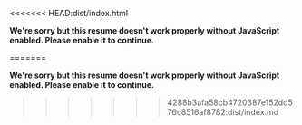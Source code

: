<<<<<<< HEAD:dist/index.html
<!DOCTYPE html><html lang=en><head><meta charset=utf-8><meta http-equiv=X-UA-Compatible content="IE=edge"><meta name=viewport content="width=device-width,initial-scale=1"><link rel=icon href=/avatar.ico><title>Stijn Rovers</title><link rel=stylesheet href="https://fonts.googleapis.com/css?family=Roboto:100,300,400,500,700,900"><link rel=stylesheet href=https://cdnjs.cloudflare.com/ajax/libs/MaterialDesign-Webfont/5.3.45/css/materialdesignicons.min.css><link href=/css/app.94f595a2.css rel=preload as=style><link href=/css/chunk-vendors.b07190dc.css rel=preload as=style><link href=/js/app.87314950.js rel=preload as=script><link href=/js/chunk-vendors.cff7d029.js rel=preload as=script><link href=/css/chunk-vendors.b07190dc.css rel=stylesheet><link href=/css/app.94f595a2.css rel=stylesheet></head><body><noscript><strong>We're sorry but this resume doesn't work properly without JavaScript enabled. Please enable it to continue.</strong></noscript><div id=app></div><script src=/js/chunk-vendors.cff7d029.js></script><script src=/js/app.87314950.js></script></body></html>
=======
<!DOCTYPE html><html lang=en><head><meta charset=utf-8><meta http-equiv=X-UA-Compatible content="IE=edge"><meta name=viewport content="width=device-width,initial-scale=1"><link rel=icon href=/avatar.ico><title>Stijn Rovers</title><link rel=stylesheet href="https://fonts.googleapis.com/css?family=Roboto:100,300,400,500,700,900"><link rel=stylesheet href=https://cdnjs.cloudflare.com/ajax/libs/MaterialDesign-Webfont/5.3.45/css/materialdesignicons.min.css><link href=/css/app.94f595a2.css rel=preload as=style><link href=/css/chunk-vendors.b07190dc.css rel=preload as=style><link href=/js/app.e66e37c6.js rel=preload as=script><link href=/js/chunk-vendors.cff7d029.js rel=preload as=script><link href=/css/chunk-vendors.b07190dc.css rel=stylesheet><link href=/css/app.94f595a2.css rel=stylesheet></head><body><noscript><strong>We're sorry but this resume doesn't work properly without JavaScript enabled. Please enable it to continue.</strong></noscript><div id=app></div><script src=/js/chunk-vendors.cff7d029.js></script><script src=/js/app.e66e37c6.js></script></body></html>
>>>>>>> 4288b3afa58cb4720387e152dd576c8516af8782:dist/index.md
